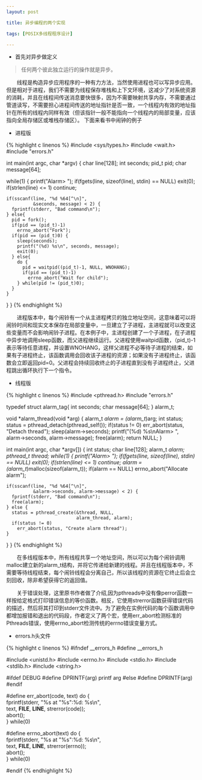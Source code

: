 ```yaml
---
layout: post

title: 异步编程的两个实现

tags: [POSIX多线程程序设计]

---
```


* 首先对异步做定义
> 任何两个彼此独立运行的操作就是异步。
 
&emsp;&emsp;线程是构造异步应用程序的一种有力方法，当然使用进程也可以写异步应用。但是相对于进程，我们不需要为线程保存堆栈和上下文环境，这减少了对系统资源的消耗，并且在线程间传送消息要快很多，因为不需要映射共享内存，不需要通过管道读写，不需要担心进程间传送的地址指针是否一致，一个线程内有效的地址指针在所有的线程内同样有效（但该指针一般不能指向一个线程内的局部变量，应该指向全局存储区或堆栈存储区）。
下面来看书中闹钟的例子

* 进程版

{% highlight c linenos %}
#include <sys/types.h>
#include <wait.h>
#include "errors.h"

int main(int argc, char *argv) {
  char line[128];
  int seconds;
  pid_t pid;
  char message[64];

  while(1) {
    printf("Alarm> ");
    if(fgets(line, sizeof(line), stdin) == NULL) exit(0);
    if(strlen(line) <= 1) continue;

    if(sscanf(line, "%d %64[^\n]",
              &seconds, message) < 2) {
      fprintf(stderr, "Bad command\n");
    } else{
      pid = fork();
      if(pid == (pid_t)-1)
        errno_abort("Fork");
      if(pid == (pid_t)0) {
        sleep(seconds);
        printf("(%d) %s\n", seconds, message);
        exit(0);
      } else{
        do {
          pid = waitpid((pid_t)-1, NULL, WNOHANG);
          if(pid == (pid_t)-1)
            errno_abort("Wait for child");
        } while(pid != (pid_t)0);
      }
    }
  }
}
{% endhighlight %}

&emsp;&emsp;进程版本中，每个闹铃有一个从主进程拷贝的独立地址空间，这意味着可以将闹铃时间和现实文本保存在局部变量中，一旦建立了子进程，主进程就可以改变这些变量而不会影响闹铃子进程。在本例子中，主进程创建了一个子进程，在子进程中异步地调用sleep函数，而父进程继续运行。父进程使用waitpid函数，（pid_t)-1表示等待任意进程，并设置WNOHANG，这样父进程不必等待子进程的结束，如果有子进程终止，该函数调用会回收该子进程的资源；如果没有子进程终止，该函数会立即返回pid=0。父进程会持续回收终止的子进程直到没有子进程终止，父进程跳出循环执行下一个指令。

* 线程版

{% highlight c linenos %}
#include <pthread.h>
#include "errors.h"

typedef struct alarm_tag{
  int   seconds;
  char  message[64];
} alarm_t;

void *alarm_thread(void *arg) {
  alarm_t *alarm = (alarm_t*)arg;
  int status;
  status = pthread_detach(pthread_self());
  if(status != 0)
    err_abort(status, "Detach thread");
  sleep(alarm->seconds);
  printf("(%d) %s\nAlarm> ", alarm->seconds, alarm->message);
  free(alarm);
  return NULL;
}

int main(int argc, char *argv[]) {
  int status;
  char line[128];
  alarm_t *alarm;
  pthread_t thread;
  while(1) {
    printf("Alarm> ");
    if(fgets(line, sizeof(line), stdin) == NULL) exit(0);
    if(strlen(line) <= 1) continue;
    alarm = (alarm_t*)malloc(sizeof(alarm_t));
    if(alarm == NULL)
      errno_abort("Allocate alarm");

    if(sscanf(line, "%d %64[^\n]",
              &alarm->seconds, alarm->message) < 2) {
      fprintf(stderr, "Bad command\n");
      free(alarm);
    } else {
      status = pthread_create(&thread, NULL,
                              alarm_thread, alarm);
      if(status != 0)
        err_abort(status, "Create alarm thread");
    }
  }
}
{% endhighlight %}

&emsp;&emsp;在多线程版本中，所有线程共享一个地址空间，所以可以为每个闹铃调用malloc建立新的alarm_t结构，并将它传递给新建的线程。并且在线程版本中，不需要等待线程结束，每个闹铃线程会分离自己，所以该线程的资源在它终止后会立刻回收，除非希望获得它的返回值。


&emsp;&emsp;关于错误处理，这里原书作者做了介绍,因为pthreads中没有像perror函数一样按给定格式打印错误信息的等价函数。相反，它使用strerror函数获得错误代码的描述，然后将其打印到stderr文件流中。为了避免在实例代码的每个函数调用中都增加报错和退出的代码段，作者定义了两个宏，使用err_abort检测标准的Pthreads错误，使用errno_abort检测传统的errno错误变量方式。

* errors.h头文件

{% highlight c linenos %}
#ifndef __errors_h
#define __errors_h

#include <unistd.h>
#include <errno.h>
#include <stdio.h>
#include <stdlib.h>
#include <string.h>

#ifdef DEBUG
#define DPRINTF(arg) printf arg
#else
#define DPRINTF(arg)
#endif

#define err_abort(code, text) do {\
  fprintf(stderr, "%s at \"%s\":%d: %s\n", \
          text, __FILE__, __LINE__, strerror(code)); \
  abort(); \
} while(0)

#define errno_abort(text) do {\
  fprintf(stderr, "%s at \"%s\":%d: %s\n", \
          text, __FILE__, __LINE__, strerror(errno)); \
  abort(); \
} while(0)

#endif
{% endhighlight %}